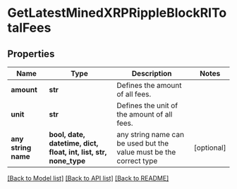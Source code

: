 # GetLatestMinedXRPRippleBlockRITotalFees


## Properties
Name | Type | Description | Notes
------------ | ------------- | ------------- | -------------
**amount** | **str** | Defines the amount of all fees. | 
**unit** | **str** | Defines the unit of the amount of all fees. | 
**any string name** | **bool, date, datetime, dict, float, int, list, str, none_type** | any string name can be used but the value must be the correct type | [optional]

[[Back to Model list]](../README.md#documentation-for-models) [[Back to API list]](../README.md#documentation-for-api-endpoints) [[Back to README]](../README.md)


